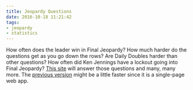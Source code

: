 ```yaml
---
title: Jeopardy Questions
date: 2016-10-18 11:21:42
tags:
- jeopardy
- statistics
---
```

How often does the leader win in Final Jeopardy? How much harder do the questions get as you go down the rows? Are Daily Doubles harder than other questions? How often did Ken Jennings have a lockout going into Final Jeopardy?
[This site](/jeopardy) will answer those questions and many, many more. The [previous version](/jeopardyApp) might be a little faster since it is a single-page web app.
